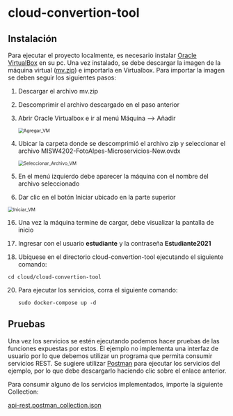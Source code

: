 # cloud-convertion-tool

## Instalación

Para ejecutar el proyecto localmente, es necesario instalar [Oracle VirtualBox](https://www.virtualbox.org/wiki/Downloads) en su pc. Una vez instalado, se debe descargar la imagen de la máquina virtual ([mv.zip](https://uniandes-my.sharepoint.com/:u:/g/personal/h_foreror_uniandes_edu_co/EcxSKsYE47FNh70qsgknHjsBgUchJnk9wppmQvWWsy4Izw?e=IZSYFL)) e importarla en Virtualbox. Para importar la imagen se deben seguir los siguientes pasos:

1. Descargar el archivo mv.zip

2. Descomprimir el archivo descargado en el paso anterior

3. Abrir Oracle Virtualbox e ir al menú Máquina --> Añadir

   <img src="https://github.com/ja-rivera94/cloud-convertion-tool/wiki/image/Agregar_VM.png" alt="Agregar_VM" style="zoom:75%;" />

4. Ubicar la carpeta donde se descomprimió el archivo zip y seleccionar el archivo MISW4202-FotoAlpes-Microservicios-New.ovdx

   <img src="https://github.com/ja-rivera94/cloud-convertion-tool/wiki/image/Seleccionar_Archivo_VM.png" alt="Seleccionar_Archivo_VM" style="zoom:75%;" />

5. En el menú izquierdo debe aparecer la máquina con el nombre del archivo seleccionado

6.  Dar clic en el botón Iniciar ubicado en la parte superior

   <img src="https://github.com/ja-rivera94/cloud-convertion-tool/wiki/image/Iniciar_VM.png" alt="Iniciar_VM" style="zoom:75%;" />

16. Una vez la máquina termine de cargar, debe visualizar la pantalla de inicio

17. Ingresar con el usuario **estudiante** y la contraseña **Estudiante2021**


18. Ubíquese en el directorio cloud-convertion-tool ejecutando el siguiente comando:

   ```
   cd cloud/cloud-convertion-tool
   ```

20. Para ejecutar los servicios, corra el siguiente comando:

    ```
    sudo docker-compose up -d
    ```

## Pruebas

Una vez los servicios se estén ejecutando podemos hacer pruebas de las funciones expuestas por estos. El ejemplo no implementa una interfaz de usuario por lo que debemos utilizar un programa que permita consumir servicios REST. Se sugiere utilizar [Postman](https://www.postman.com/downloads/) para ejecutar los servicios del ejemplo, por lo que debe descargarlo haciendo clic sobre el enlace anterior.

Para consumir alguno de los servicios implementados, importe la siguiente Collection:

[api-rest.postman_collection.json](https://github.com/ja-rivera94/cloud-convertion-tool/wiki/image/api-rest.postman_collection.json) 

